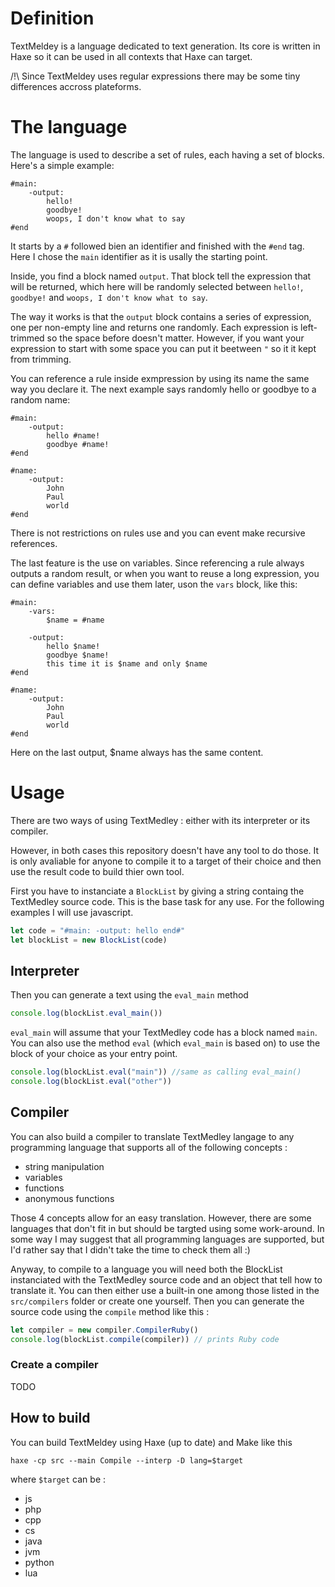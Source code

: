 # Definition

TextMeldey is a language dedicated to text generation. Its core is written in Haxe so it can be used in all contexts that Haxe can target. 

/!\ Since TextMeldey uses regular expressions there may be some tiny differences accross plateforms.

# The language

The language is used to describe a set of rules, each having a set of blocks. Here's a simple example:

```
#main:
    -output:
        hello!
        goodbye!
        woops, I don't know what to say
#end
```

It starts by a `#` followed bien an identifier and finished with the `#end` tag. Here I chose the `main` identifier as it is usally the starting point.

Inside, you find a block named `output`. That block tell the expression that will be returned, which here will be randomly selected between `hello!`, `goodbye!` and `woops, I don't know what to say`. 

The way it works is that the `output` block contains a series of expression, one per non-empty line and returns one randomly. Each expression is left-trimmed so the space before doesn't matter. However, if you want your expression to start with some space you can put it beetween `"` so it it kept from trimming.

You can reference a rule inside exmpression by using its name the same way you declare it. The next example says randomly hello or goodbye to a random name:

```
#main:
    -output:
        hello #name!
        goodbye #name!
#end

#name:
    -output:
        John
        Paul
        world
#end
```

There is not restrictions on rules use and you can event make recursive references.

The last feature is the use on variables. Since referencing a rule always outputs a random result, or when you want to reuse a long expression, you can define variables and use them later, uson the `vars` block, like this:

```
#main:
    -vars:
        $name = #name

    -output:
        hello $name!
        goodbye $name!
        this time it is $name and only $name
#end

#name:
    -output:
        John
        Paul
        world
#end
```

Here on the last output, $name always has the same content.

# Usage

There are two ways of using TextMedley : either with its interpreter or its compiler.

However, in both cases this repository doesn't have any tool to do those. It is only avaliable for anyone to compile it to a target of their choice and then use the result code to build thier own tool.

First you have to instanciate a `BlockList` by giving a string containg the TextMedley source code. This is the base task for any use. For the following examples I will use javascript.

```js
let code = "#main: -output: hello end#"
let blockList = new BlockList(code)
```

## Interpreter

Then you can generate a text using the `eval_main` method

```js
console.log(blockList.eval_main())
```

`eval_main` will assume that your TextMedley code has a block named `main`. You can also use the method `eval` (which `eval_main` is based on) to use the block of your choice as your entry point.

```js
console.log(blockList.eval("main")) //same as calling eval_main()
console.log(blockList.eval("other"))
```

## Compiler

You can also build a compiler to translate TextMedley langage to any programming language that supports all of the following concepts :

- string manipulation
- variables
- functions
- anonymous functions

Those 4 concepts allow for an easy translation. However, there are some languages that don't fit in but should be targted using some work-around. In some way I may suggest that all programming languages are supported, but I'd rather say that I didn't take the time to check them all :)

Anyway, to compile to a language you will need both the BlockList instanciated with the TextMedley source code and an object that tell how to translate it. You can then either use a built-in one among those listed in the `src/compilers` folder or create one yourself. Then you can generate the source code using the `compile` method like this :

```js
let compiler = new compiler.CompilerRuby()
console.log(blockList.compile(compiler)) // prints Ruby code
```
### Create a compiler

TODO

## How to build

You can build TextMeldey using Haxe (up to date) and Make like this

```
haxe -cp src --main Compile --interp -D lang=$target
```

where `$target` can be :
- js
- php
- cpp
- cs
- java
- jvm
- python
- lua

